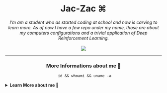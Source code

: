 <h1 align="center">
	Jac-Zac ⌘
</h1>

<p align="center">
	<em>
		I'm am a student who as started coding at school and now is carving to learn more. 
		As of now I have a few repo under my name, those are about my computers configurations and a trivial application of Deep Reinforcement Learning.
	</em>
	<br>
	<br>
  	<img src="https://github-readme-stats.vercel.app/api?username=Jac-Zac&show_icons=true&theme=nord&show_icons=true&hide_border=true"S
</p>

<hr>

<h3 align="center">
	More Informations about me 🔎
</h3>

<center><pre><code> id && whoami && uname -a</code></pre></center>

<details>

<summary><strong>Learn More about me 🧐 </strong></summary>

> I try to keep up to date with big ML and DL papers and meanwhile learn more about how the word where we live in works

- 🔭 I’m currently working on my repository but mainly I have a lot of school work
- 🌱 I’m currently learning Assembly, better c++, and always learning about ML
- 💬 Ask me about any tech related stuff or about physic (if you ask me something that I can't answer that's great. It means I will learn 📚).


</details>
